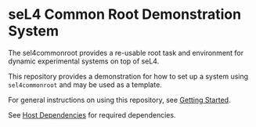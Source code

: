 <!--
	Copyright 2020, Data61, CSIRO (ABN 41 687 119 230)

	SPDX-License-Identifier: BSD-2-Clause
-->

seL4 Common Root Demonstration System
=====================================

The sel4commonroot provides a re-usable root task and environment for
dynamic experimental systems on top of seL4.

This repository provides a demonstration for how to set up a system
using `sel4commonroot` and may be used as a template.

For general instructions on using this repository, see [Getting
Started](https://docs.sel4.systems/GettingStarted).

See [Host Dependencies](https://docs.sel4.systems/HostDependencies) for
required dependencies.
